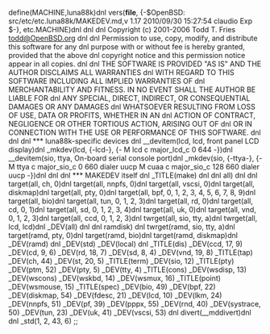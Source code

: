 define(MACHINE,luna88k)dnl
vers(__file__,
	{-$OpenBSD: src/etc/etc.luna88k/MAKEDEV.md,v 1.17 2010/09/30 15:27:54 claudio Exp $-},
etc.MACHINE)dnl
dnl
dnl Copyright (c) 2001-2006 Todd T. Fries <todd@OpenBSD.org>
dnl
dnl Permission to use, copy, modify, and distribute this software for any
dnl purpose with or without fee is hereby granted, provided that the above
dnl copyright notice and this permission notice appear in all copies.
dnl
dnl THE SOFTWARE IS PROVIDED "AS IS" AND THE AUTHOR DISCLAIMS ALL WARRANTIES
dnl WITH REGARD TO THIS SOFTWARE INCLUDING ALL IMPLIED WARRANTIES OF
dnl MERCHANTABILITY AND FITNESS. IN NO EVENT SHALL THE AUTHOR BE LIABLE FOR
dnl ANY SPECIAL, DIRECT, INDIRECT, OR CONSEQUENTIAL DAMAGES OR ANY DAMAGES
dnl WHATSOEVER RESULTING FROM LOSS OF USE, DATA OR PROFITS, WHETHER IN AN
dnl ACTION OF CONTRACT, NEGLIGENCE OR OTHER TORTIOUS ACTION, ARISING OUT OF
dnl OR IN CONNECTION WITH THE USE OR PERFORMANCE OF THIS SOFTWARE.
dnl
dnl
dnl *** luna88k-specific devices
dnl
__devitem(lcd, lcd, front panel LCD display)dnl
_mkdev(lcd, {-lcd-},
{-	M lcd c major_lcd_c 0 644 -})dnl
__devitem(sio, ttya, On-board serial console port)dnl
_mkdev(sio, {-ttya-},
{-	M ttya c major_sio_c 0 660 dialer uucp
	M cuaa c major_sio_c 128 660 dialer uucp -})dnl
dnl
dnl *** MAKEDEV itself
dnl
_TITLE(make)
dnl
dnl all)
dnl
dnl
target(all, ch, 0)dnl
target(all, nnpfs, 0)dnl
target(all, vscsi, 0)dnl
target(all, diskmap)dnl
target(all, pty, 0)dnl
target(all, bpf, 0, 1, 2, 3, 4, 5, 6, 7, 8, 9)dnl
target(all, bio)dnl
target(all, tun, 0, 1, 2, 3)dnl
target(all, rd, 0)dnl
target(all, cd, 0, 1)dnl
target(all, sd, 0, 1, 2, 3, 4)dnl
target(all, uk, 0)dnl
target(all, vnd, 0, 1, 2, 3)dnl
target(all, ccd, 0, 1, 2, 3)dnl
twrget(all, sio, tty, a)dnl
twrget(all, lcd, lcd)dnl
_DEV(all)
dnl
dnl ramdisk)
dnl
twrget(ramd, sio, tty, a)dnl
target(ramd, pty, 0)dnl
target(ramd, bio)dnl
target(ramd, diskmap)dnl
_DEV(ramd)
dnl
_DEV(std)
_DEV(local)
dnl
_TITLE(dis)
_DEV(ccd, 17, 9)
_DEV(cd, 9, 6)
_DEV(rd, 18, 7)
_DEV(sd, 8, 4)
_DEV(vnd, 19, 8)
_TITLE(tap)
_DEV(ch, 44)
_DEV(st, 20, 5)
_TITLE(term)
_DEV(sio, 12)
_TITLE(pty)
_DEV(ptm, 52)
_DEV(pty, 5)
_DEV(tty, 4)
_TITLE(cons)
_DEV(wsdisp, 13)
_DEV(wscons)
_DEV(wskbd, 14)
_DEV(wsmux, 16)
_TITLE(point)
_DEV(wsmouse, 15)
_TITLE(spec)
_DEV(bio, 49)
_DEV(bpf, 22)
_DEV(diskmap, 54)
_DEV(fdesc, 21)
_DEV(lcd, 10)
_DEV(lkm, 24)
_DEV(nnpfs, 51)
_DEV(pf, 39)
_DEV(pppx, 55)
_DEV(rnd, 40)
_DEV(systrace, 50)
_DEV(tun, 23)
_DEV(uk, 41)
_DEV(vscsi, 53)
dnl
divert(__mddivert)dnl
dnl
_std(1, 2, 43, 6)
	;;

